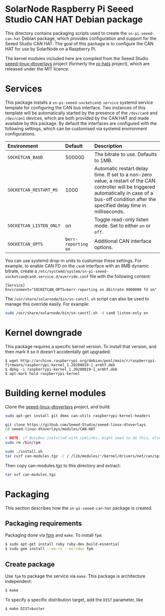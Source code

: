 # SolarNode Raspberry Pi Seeed Studio CAN HAT Debian package

This directory contains packaging scripts used to create the `sn-pi-seeed-can-hat` Debian package,
which provides configuration and support for the Seeed Studio CAN HAT. The goal of this package is
to configure the CAN HAT for use by SolarNode on a Raspberry Pi.

The kernel modules included here are compiled from the Seeed Studio [seeed-linux-dtoverlays][sld]
project (formerly the [pi-hats][pi-hats] project), which are released under the MIT licence.

# Services

This package installs a `sn-pi-seeed-socketcan@.service` systemd service template for configuring
the CAN bus interface. Two instances of this template will be automatically started by the presence
of the `/dev/can0` and `/dev/can1` devices, which are both provided by the CAN HAT and made
available by this package. By default the interfaces are configured with the following settings,
which can be customised via systemd environment configurations.

| Environment | Default | Description |
|:------------|:--------|:------------|
| `SOCKETCAN_BAUD` | 500000 | The bitrate to use. Defaults to 1MB. |
| `SOCKETCAN_RESTART_MS` | 1000 | Automatic restart delay time. If set to a non-zero value, a restart of the CAN controller will be triggered automatically in case of a bus-off condition after the specified delay time in milliseconds. |
| `SOCKETCAN_LISTEN_ONLY` | on | Toggle read-only listen mode. Set to either `on` or `off`. |
| `SOCKETCAN_OPTS` | `berr-reporting on` | Additional CAN interface options. |

You can use systemd drop-in units to customise these settings. For example, to enable CAN FD on the
`can0` interface with an 8MB dynamic bitrate, create a
`/etc/systemd/system/sn-pi-seeed-socketcan@can0.service.d/override.conf` file with the following content:

```
[Service]
Environment="SOCKETCAN_OPTS=berr-reporting on dbitrate 8000000 fd on"
```

The `/usr/share/solarnode/bin/sn-canctl.sh` script can also be used to manage this override
easily. For example:

```sh
sudo /usr/share/solarnode/bin/sn-canctl.sh -d can0 listen-only on
```

# Kernel downgrade

This package requires a specific kernel version. To install that version, and then mark it so it
doesn't accidentally get upgraded:

```
$ wget http://archive.raspberrypi.org/debian/pool/main/r/raspberrypi-firmware/raspberrypi-kernel_1.20200819-1_armhf.deb
$ dpkg -i raspberrypi-kernel_1.20200819-1_armhf.deb
$ apt-mark hold raspberrypi-kernel
```

# Building kernel modules

Clone the [seeed-linux-dtoverlays][sld] project, and build:

```sh
sudo apt-get install git dkms can-utils raspberrypi-kernel-headers

git clone https://github.com/Seeed-Studio/seeed-linux-dtoverlays
cd seeed-linux-dtoverlays/modules/CAN-HAT

# NOTE: if BusyBox installed with symlinks, might need to do this, else dkms freaks:
sudo rm /bin/rpm

sudo ./install.sh
tar cvzf can-modules.tgz -C / /lib/modules/*/kernel/drivers/net/can/spi/mcp25xxfd*.ko
```

Then copy can-modules.tgz to this directory and extract:

```sh
tar xvf can-modules.tgz
```

# Packaging

This section describes how the `sn-pi-seeed-can-hat` package is created.

## Packaging requirements

Packaging done via [fpm][fpm] and `make`. To install `fpm`:

```sh
$ sudo apt-get install ruby ruby-dev build-essential
$ sudo gem install --no-ri --no-rdoc fpm
```

## Create package

Use `fpm` to package the service via `make`. This package is architecture independent:

```sh
$ make
```

To specify a specific distribution target, add the `DIST` parameter, like

```sh
$ make DIST=buster
```

[fpm]: https://github.com/jordansissel/fpm
[pi-hats]: https://github.com/Seeed-Studio/pi-hats
[sld]: https://github.com/Seeed-Studio/seeed-linux-dtoverlays